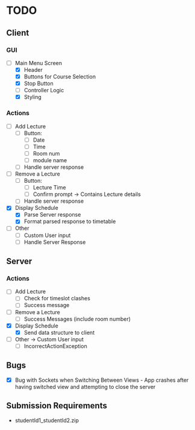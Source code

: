 # TODO
## Client
### GUI
- [ ] Main Menu Screen
    - [x] Header
    - [x] Buttons for Course Selection
    - [x] Stop Button
    - [ ] Controller Logic
    - [x] Styling
### Actions
- [ ] Add Lecture
    - [ ] Button:
      - [ ] Date
      - [ ] Time 
      - [ ] Room num
      - [ ] module name
    - [ ] Handle server response
- [ ] Remove a Lecture
    - [ ] Button:
        - [ ] Lecture Time
        - [ ] Confirm prompt -> Contains Lecture details
    - [ ] Handle server response
- [X] Display Schedule
    - [X] Parse Server response
    - [X] Format parsed response to timetable
- [ ] Other 
    - [ ] Custom User input
    - [ ] Handle Server Response

## Server
### Actions
- [ ] Add Lecture
  - [ ] Check for timeslot clashes
  - [ ] Success message
- [ ] Remove a Lecture
    - [ ] Success Messages (include room number)
- [X] Display Schedule
  - [X] Send data structure to client
- [ ] Other -> Custom User input
  - [ ] IncorrectActionException

## Bugs
- [X] Bug with Sockets when Switching Between Views - App crashes after having switched view and attempting to close the server

## Submission Requirements
- studentId1_studentId2.zip